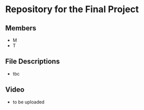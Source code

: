 # Repository for the Final Project

## Members
- M
- T

## File Descriptions
- tbc

## Video
- to be uploaded
